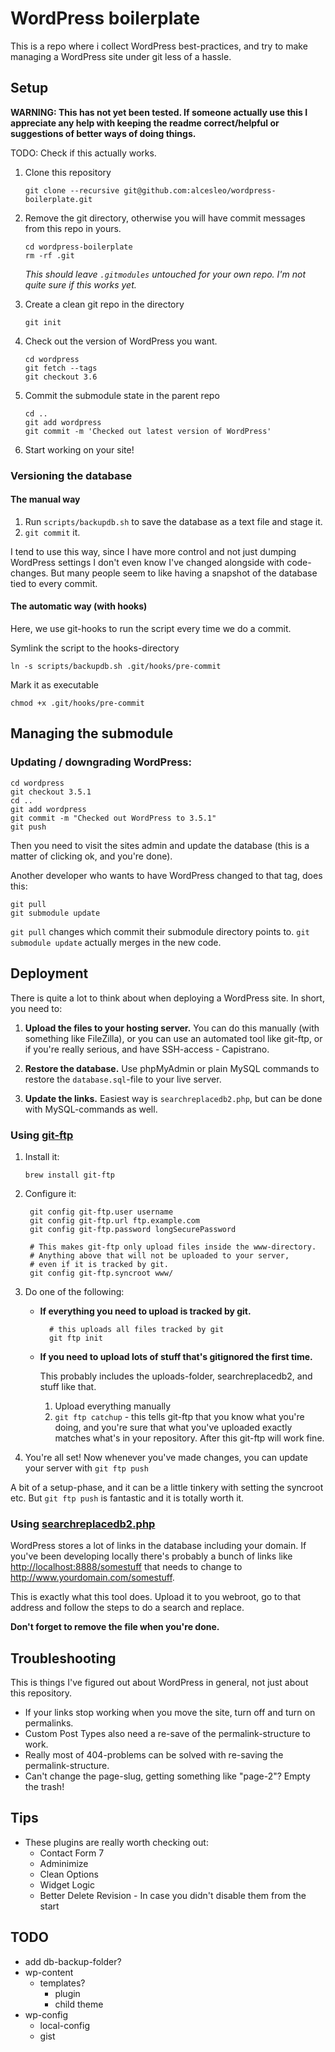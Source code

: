 # WordPress boilerplate

This is a repo where i collect WordPress best-practices, and try to make managing a WordPress site under git less of a hassle.

## Setup

**WARNING: This has not yet been tested. If someone actually use this I appreciate any help with keeping the readme correct/helpful or suggestions of better ways of doing things.**

TODO: Check if this actually works.

1.  Clone this repository

        git clone --recursive git@github.com:alcesleo/wordpress-boilerplate.git

2.  Remove the git directory, otherwise you will have commit
    messages from this repo in yours.

        cd wordpress-boilerplate
        rm -rf .git

    *This should leave `.gitmodules` untouched for your own repo. I'm not quite sure if this works yet.*

3.  Create a clean git repo in the directory

        git init

4.  Check out the version of WordPress you want.

        cd wordpress
        git fetch --tags
        git checkout 3.6

5.  Commit the submodule state in the parent repo

        cd ..
        git add wordpress
        git commit -m 'Checked out latest version of WordPress'

6. Start working on your site!

### Versioning the database

#### The manual way

1. Run `scripts/backupdb.sh` to save the database as a text file and stage it.
2. `git commit` it.

I tend to use this way, since I have more control and not just dumping WordPress settings
I don't even know I've changed alongside with code-changes. But many people seem to like
having a snapshot of the database tied to every commit.

#### The automatic way (with hooks)

Here, we use git-hooks to run the script every time we do a commit.

Symlink the script to the hooks-directory

    ln -s scripts/backupdb.sh .git/hooks/pre-commit

Mark it as executable

    chmod +x .git/hooks/pre-commit

## Managing the submodule

### Updating / downgrading WordPress:

    cd wordpress
    git checkout 3.5.1
    cd ..
    git add wordpress
    git commit -m "Checked out WordPress to 3.5.1"
    git push

Then you need to visit the sites admin and update the database (this is a matter of clicking ok, and you're done).

Another developer who wants to have WordPress changed to that tag, does this:

    git pull
    git submodule update

`git pull` changes which commit their submodule directory points to. `git submodule update` actually merges in the new code.

## Deployment

There is quite a lot to think about when deploying a WordPress site. In short, you need to:

1. **Upload the files to your hosting server.** You can do this manually (with something like FileZilla), or you can use an automated tool like git-ftp, or if you're really serious, and have SSH-access - Capistrano.

2. **Restore the database.** Use phpMyAdmin or plain MySQL commands to restore the `database.sql`-file to your live server.

3. **Update the links.** Easiest way is `searchreplacedb2.php`, but can be done with MySQL-commands as well.



### Using [git-ftp](https://github.com/git-ftp/git-ftp)

1.  Install it:

        brew install git-ftp

2. Configure it:

        git config git-ftp.user username
        git config git-ftp.url ftp.example.com
        git config git-ftp.password longSecurePassword

        # This makes git-ftp only upload files inside the www-directory.
        # Anything above that will not be uploaded to your server,
        # even if it is tracked by git.
        git config git-ftp.syncroot www/

3. Do one of the following:

    + **If everything you need to upload is tracked by git.**

            # this uploads all files tracked by git
            git ftp init

    + **If you need to upload lots of stuff that's gitignored the first time.**

        This probably includes the uploads-folder, searchreplacedb2, and stuff like that.

        1. Upload everything manually
        2. `git ftp catchup` - this tells git-ftp that you know what you're doing,
            and you're sure that what you've uploaded exactly matches what's in your
            repository. After this git-ftp will work fine.


4. You're all set! Now whenever you've made changes, you can update your server with `git ftp push`

A bit of a setup-phase, and it can be a little tinkery with setting the syncroot etc. But `git ftp push` is fantastic and it is totally worth it.

### Using [searchreplacedb2.php](http://interconnectit.com/products/search-and-replace-for-wordpress-databases/)

WordPress stores a lot of links in the database including your domain. If you've been developing locally there's probably a bunch of links like <http://localhost:8888/somestuff> that needs to change to <http://www.yourdomain.com/somestuff>.

This is exactly what this tool does. Upload it to you webroot, go to that address and follow the steps to do a search and replace.

**Don't forget to remove the file when you're done.**

## Troubleshooting

This is things I've figured out about WordPress in general, not just about this repository.

+ If your links stop working when you move the site, turn off and turn on permalinks.
+ Custom Post Types also need a re-save of the permalink-structure to work.
+ Really most of 404-problems can be solved with re-saving the permalink-structure.
+ Can't change the page-slug, getting something like "page-2"? Empty the trash!

## Tips

+ These plugins are really worth checking out:
    + Contact Form 7
    + Adminimize
    + Clean Options
    + Widget Logic
    + Better Delete Revision - In case you didn't disable them from the start


## TODO

+ add db-backup-folder?
+ wp-content
    + templates?
        + plugin
        + child theme
+ wp-config
    + local-config
    + gist
